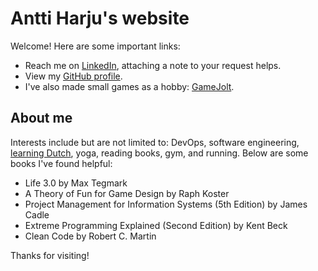 # Antti Harju's website

Welcome! Here are some important links:

- Reach me on [LinkedIn](https://www.linkedin.com/in/antti-harju), attaching a note to your request helps.
- View my [GitHub profile](https://github.com/anttiharju).
- I've also made small games as a hobby: [GameJolt](https://gamejolt.com/@anttiharju/games).

## About me

Interests include but are not limited to: DevOps, software engineering, [learning Dutch](https://www.duolingo.com/profile/anttiharju), yoga, reading books, gym, and running. Below are some books I've found helpful:

- Life 3.0 by Max Tegmark
- A Theory of Fun for Game Design by Raph Koster
- Project Management for Information Systems (5th Edition) by James Cadle
- Extreme Programming Explained (Second Edition) by Kent Beck
- Clean Code by Robert C. Martin

Thanks for visiting!

<!---
https://perfectmotherfuckingwebsite.com/
I know it's not meant to be taken literally, but it's a pretty good template.
-->
